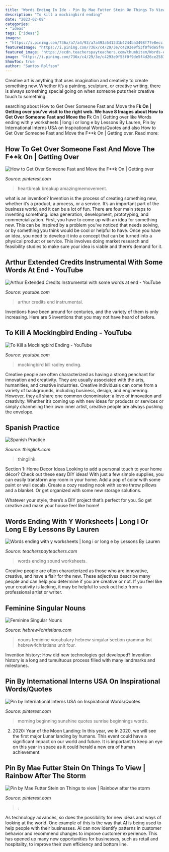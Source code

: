 ```yaml
---
title: "Words Ending In Ide - Pin By Mae Futter Stein On Things To View"
description: "To kill a mockingbird ending"
date: "2023-02-08"
categories:
- "ideas"
tags: ["ideas"]
images:
- "https://i.pinimg.com/736x/a7/a4/93/a7a493a5412d1b4244ba3498f77e8ecc.jpg"
featuredImage: "https://i.pinimg.com/736x/c4/29/3e/c4293e9f53f0f9de5f4d26ce25816ce5--morning-girl-good-morning.jpg"
featured_image: "https://ecdn.teacherspayteachers.com/thumbitem/Words-ending-with-y-Do-they-make-the-e-or-i-sound-1819538-1609688429/original-1819538-4.jpg"
image: "https://i.pinimg.com/736x/c4/29/3e/c4293e9f53f0f9de5f4d26ce25816ce5--morning-girl-good-morning.jpg"
ShowToc: true
author: "Santos Rolfson"
---
```



Creative art is anything that uses imagination and creativity to create something new. Whether it’s a painting, sculpture, or creative writing, there is always something special going on when someone puts their creative touch to something.

	

		
searching about How to Get Over Someone Fast and Move the F**k On | Getting over you've visit to the right web. We have 8 Images about How to Get Over Someone Fast and Move the F**k On | Getting over like Words ending with y worksheets | long i or long e by Lessons By Lauren, Pin by International Interns USA on Inspirational Words/Quotes and also How to Get Over Someone Fast and Move the F**k On | Getting over. Read more:
		
    
## How To Get Over Someone Fast And Move The F**k On | Getting Over

<img loading=lazy src="https://i.pinimg.com/736x/a7/a4/93/a7a493a5412d1b4244ba3498f77e8ecc.jpg" onerror="this.onerror=null;this.src='https://tse3.mm.bing.net/th?id=OIP.joloxaIGl3Q06TxZBKeogQHaLp&amp;pid=15.1';" alt="How to Get Over Someone Fast and Move the F**k On | Getting over">

_Source: pinterest.com_

>heartbreak breakup amazingmemovement. 

	

what is an invention?
Invention is the process of creating something new, whether it’s a product, a process, or a service. It’s an important part of the business world, and it can be a lot of fun.
There are four main steps to inventing something: idea generation, development, prototyping, and commercialization. First, you have to come up with an idea for something new. This can be inspired by a problem you’ve noticed that needs solving, or by something you think would be cool or helpful to have. Once you have an idea, you need to develop it into a concept that can be turned into a physical product or service. This involves doing market research and feasibility studies to make sure your idea is viable and there’s demand for it.

    
## Arthur Extended Credits Instrumental With Some Words At End - YouTube

<img loading=lazy src="https://i.ytimg.com/vi/x6NI36nuBUs/hqdefault.jpg" onerror="this.onerror=null;this.src='https://tse3.mm.bing.net/th?id=OIP.CPc3qFkXPAyfpLLTYnngkAHaFj&amp;pid=15.1';" alt="Arthur Extended Credits Instrumental with some words at end - YouTube">

_Source: youtube.com_

>arthur credits end instrumental. 

	

Inventions have been around for centuries, and the variety of them is only increasing. Here are 5 inventions that you may not have heard of before.

    
## To Kill A Mockingbird Ending - YouTube

<img loading=lazy src="http://i.ytimg.com/vi/e31ClFUDwks/hqdefault.jpg" onerror="this.onerror=null;this.src='https://tse4.mm.bing.net/th?id=OIP.3VPRyojX3K-mi7uvYCW_iQHaFj&amp;pid=15.1';" alt="To Kill a Mockingbird Ending - YouTube">

_Source: youtube.com_

>mockingbird kill radley ending. 

	

Creative people are often characterized as having a strong penchant for innovation and creativity. They are usually associated with the arts, humanities, and creative industries. Creative individuals can come from a variety of backgrounds, including business, design, and engineering. However, they all share one common denominator: a love of innovation and creativity. Whether it’s coming up with new ideas for products or services or simply channeling their own inner artist, creative people are always pushing the envelope.

    
## Spanish Practice

<img loading=lazy src="https://cdn.thinglink.me/api/image/586285991405289475/1024/10/scaletowidth/0/0/1/1/false/true?wait=true" onerror="this.onerror=null;this.src='https://tse1.mm.bing.net/th?id=OIP.KAC2T3XX90Rx3EE-wQh4egHaE_&amp;pid=15.1';" alt="Spanish Practice">

_Source: thinglink.com_

>thinglink. 

	

Section 1: Home Decor Ideas
Looking to add a personal touch to your home décor? Check out these easy DIY ideas!
With just a few simple supplies, you can easily transform any room in your home. Add a pop of color with some paint or wall decals. Create a cozy reading nook with some throw pillows and a blanket. Or get organized with some new storage solutions.

Whatever your style, there’s a DIY project that’s perfect for you. So get creative and make your house feel like home!

    
## Words Ending With Y Worksheets | Long I Or Long E By Lessons By Lauren

<img loading=lazy src="https://ecdn.teacherspayteachers.com/thumbitem/Words-ending-with-y-Do-they-make-the-e-or-i-sound-1819538-1609688429/original-1819538-4.jpg" onerror="this.onerror=null;this.src='https://tse4.mm.bing.net/th?id=OIP.a8q-CyD9f13fQi2fZAq4OAAAAA&amp;pid=15.1';" alt="Words ending with y worksheets | long i or long e by Lessons By Lauren">

_Source: teacherspayteachers.com_

>words ending sound worksheets. 

	

Creative people are often characterized as those who are innovative, creative, and have a flair for the new. These adjectives describe many people and can help you determine if you are creative or not. If you feel like your creativity is lacking, it may be helpful to seek out help from a professional artist or writer.

    
## Feminine Singular Nouns

<img loading=lazy src="https://hebrew4christians.com/Grammar/Unit_Four/Feminine_Nouns/section4-2Voc.gif" onerror="this.onerror=null;this.src='https://tse1.mm.bing.net/th?id=OIP.AZIR_uTZeDYh-7PUowQ9lAHaDt&amp;pid=15.1';" alt="Feminine Singular Nouns">

_Source: hebrew4christians.com_

>nouns feminine vocabulary hebrew singular section grammar list hebrew4christians unit four. 

	

Invention history: How did new technologies get developed?
Invention history is a long and tumultuous process filled with many landmarks and milestones.

    
## Pin By International Interns USA On Inspirational Words/Quotes

<img loading=lazy src="https://i.pinimg.com/736x/c4/29/3e/c4293e9f53f0f9de5f4d26ce25816ce5--morning-girl-good-morning.jpg" onerror="this.onerror=null;this.src='https://tse3.mm.bing.net/th?id=OIP.frNMbPfxgo2Ouzw81TD5_gHaLH&amp;pid=15.1';" alt="Pin by International Interns USA on Inspirational Words/Quotes">

_Source: pinterest.com_

>morning beginning sunshine quotes sunrise beginnings words. 

	

2) 2020: Year of the Moon Landing: In this year, we
In 2020, we will see the first major Lunar landing by humans. This event could have a significant impact on our world and future. It is important to keep an eye on this year in space as it could herald a new era of human achievement.

    
## Pin By Mae Futter Stein On Things To View | Rainbow After The Storm

<img loading=lazy src="https://i.pinimg.com/736x/c4/cc/6f/c4cc6f309abb121b06d3c35e5db9e20c.jpg" onerror="this.onerror=null;this.src='https://tse3.mm.bing.net/th?id=OIP.zm1O6MZhCQ6J6NLZBj8NNgHaI0&amp;pid=15.1';" alt="Pin by Mae Futter Stein on Things to view | Rainbow after the storm">

_Source: pinterest.com_

>. 

	

As technology advances, so does the possibility for new ideas and ways of looking at the world. One example of this is the way that AI is being used to help people with their businesses. AI can now identify patterns in customer behavior and recommend changes to improve customer experience. This has opened up many new opportunities for businesses, such as retail and hospitality, to improve their own efficiency and bottom line.

